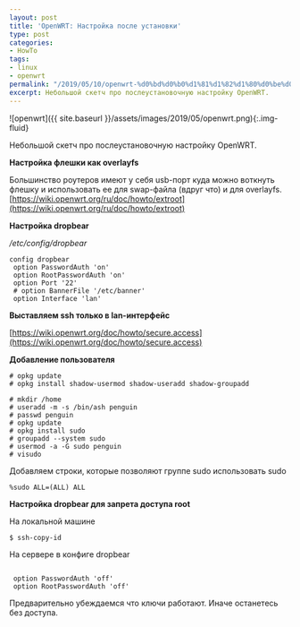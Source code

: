 ```yaml
---
layout: post
title: 'OpenWRT: Настройка после установки'
type: post
categories:
- HowTo
tags:
- linux
- openwrt
permalink: "/2019/05/10/openwrt-%d0%bd%d0%b0%d1%81%d1%82%d1%80%d0%be%d0%b9%d0%ba%d0%b0-%d0%bf%d0%be%d1%81%d0%bb%d0%b5-%d1%83%d1%81%d1%82%d0%b0%d0%bd%d0%be%d0%b2%d0%ba%d0%b8/"
excerpt: Небольшой скетч про послеустановочную настройку OpenWRT.
---
```

![openwrt]({{ site.baseurl }}/assets/images/2019/05/openwrt.png){:.img-fluid}

Небольшой скетч про послеустановочную настройку OpenWRT.

**Настройка флешки как overlayfs**

Большинство роутеров имеют у себя usb-порт куда можно воткнуть флешку и использовать ее для swap-файла (вдруг что) и для overlayfs. [https://wiki.openwrt.org/ru/doc/howto/extroot](https://wiki.openwrt.org/ru/doc/howto/extroot)

**Настройка dropbear**

_/etc/config/dropbear_

```
config dropbear  
 option PasswordAuth 'on'  
 option RootPasswordAuth 'on'  
 option Port '22'  
 # option BannerFile '/etc/banner'  
 option Interface 'lan'  

```

**Выставляем ssh только в lan-интерфейс**

[https://wiki.openwrt.org/doc/howto/secure.access](https://wiki.openwrt.org/doc/howto/secure.access)

**Добавление пользователя**

```
# opkg update  
# opkg install shadow-usermod shadow-useradd shadow-groupadd
```

```
# mkdir /home  
# useradd -m -s /bin/ash penguin  
# passwd penguin  
# opkg update  
# opkg install sudo  
# groupadd --system sudo  
# usermod -a -G sudo penguin  
# visudo
```

Добавляем строки, которые позволяют группе sudo использовать sudo

```shell
%sudo ALL=(ALL) ALL
```

**Настройка dropbear для запрета доступа root**

На локальной машине

```shell
$ ssh-copy-id 
```

На сервере в конфиге dropbear

```
  
 option PasswordAuth 'off'  
 option RootPasswordAuth 'off'  

```

Предварительно убеждаемся что ключи работают. Иначе останетесь без доступа.

